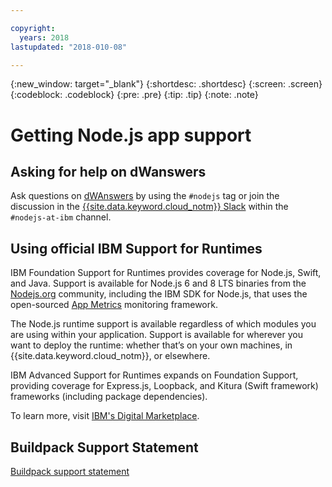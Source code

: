 ```yaml
---

copyright:
  years: 2018
lastupdated: "2018-010-08"

---
```


{:new_window: target="_blank"}
{:shortdesc: .shortdesc}
{:screen: .screen}
{:codeblock: .codeblock}
{:pre: .pre}
{:tip: .tip}
{:note: .note}

# Getting Node.js app support

## Asking for help on dWanswers

Ask questions on [dWAnswers](https://developer.ibm.com/answers/smartspace/nodejs/) by using the `#nodejs` tag or join the discussion in the [{{site.data.keyword.cloud_notm}} Slack](https://slack-invite-ibm-cloud-tech.mybluemix.net/) within the `#nodejs-at-ibm` channel.

## Using official IBM Support for Runtimes

IBM Foundation Support for Runtimes provides coverage for Node.js, Swift, and Java. Support is available for Node.js 6 and 8 LTS binaries from the [Nodejs.org](https://nodejs.org/) community, including the IBM SDK for Node.js, that uses the open-sourced [App Metrics](https://developer.ibm.com/node/monitoring-post-mortem/application-metrics-node-js/) monitoring framework.

The Node.js runtime support is available regardless of which modules you are using within your application. Support is available for wherever you want to deploy the runtime: whether that’s on your own machines, in {{site.data.keyword.cloud_notm}}, or elsewhere.

IBM Advanced Support for Runtimes expands on Foundation Support, providing coverage for Express.js, Loopback, and Kitura (Swift framework) frameworks (including package dependencies).

To learn more, visit [IBM's Digital Marketplace](https://www.ibm.com/us-en/marketplace/support-for-runtimes).

## Buildpack Support Statement

[Buildpack support statement](../runtimes/common/buildpackSupport.html)
